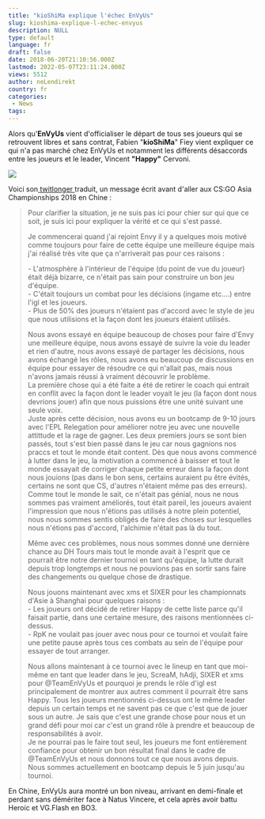 ```yaml
---
title: "kioShiMa explique l'échec EnVyUs"
slug: kioshima-explique-l-echec-envyus
description: NULL
type: default
language: fr
draft: false
date: 2018-06-20T21:10:56.000Z
lastmod: 2022-05-07T23:11:24.000Z
views: 5512
author: neLendirekt
country: fr
categories:
 - News
tags:
---
```

Alors qu'**EnVyUs** vient d'officialiser le départ de tous ses joueurs qui se retrouvent libres et sans contrat, Fabien "**kioShiMa**" Fiey vient expliquer ce qui n'a pas marché chez EnVyUs et notamment les différents désaccords entre les joueurs et le leader, Vincent **"Happy"** Cervoni.

![](https://flickshot-ue.s3.eu-west-2.amazonaws.com/flickshot/picture/5ad9ca860ea60/pic.jpg)

Voici son[ twitlonger ](https://twitter.com/kiocsgoo/status/1009540310463057920)traduit, un message écrit avant d'aller aux CS:GO Asia Championships 2018 en Chine :

> Pour clarifier la situation, je ne suis pas ici pour chier sur qui que ce soit, je suis ici pour expliquer la vérité et ce qui s'est passé.  
>  
> Je commencerai quand j'ai rejoint Envy il y a quelques mois motivé comme toujours pour faire de cette équipe une meilleure équipe mais j'ai réalisé très vite que ça n'arriverait pas pour ces raisons :
> 
> \- L'atmosphère à l'intérieur de l'équipe (du point de vue du joueur) était déjà bizarre, ce n'était pas sain pour construire un bon jeu d'équipe.  
> \- C'était toujours un combat pour les décisions (ingame etc....) entre l'igl et les joueurs.  
> \- Plus de 50% des joueurs n'étaient pas d'accord avec le style de jeu que nous utilisions et la façon dont les joueurs étaient utilisés.  
>  
> Nous avons essayé en équipe beaucoup de choses pour faire d'Envy une meilleure équipe, nous avons essayé de suivre la voie du leader et rien d'autre, nous avons essayé de partager les décisions, nous avons échangé les rôles, nous avons eu beaucoup de discussions en équipe pour essayer de résoudre ce qui n'allait pas, mais nous n'avons jamais réussi à vraiment découvrir le problème.  
> La première chose qui a été faite a été de retirer le coach qui entrait en conflit avec la façon dont le leader voyait le jeu (la façon dont nous devrions jouer) afin que nous puissions être une unité suivant une seule voix.  
> Juste après cette décision, nous avons eu un bootcamp de 9-10 jours avec l'EPL Relegation pour améliorer notre jeu avec une nouvelle attittude et la rage de gagner. Les deux premiers jours se sont bien passés, tout s'est bien passé dans le jeu car nous gagnions nos praccs et tout le monde était content. Dès que nous avons commencé à lutter dans le jeu, la motivation a commencé à baisser et tout le monde essayait de corriger chaque petite erreur dans la façon dont nous jouions (pas dans le bon sens, certains auraient pu être évités, certains ne sont que CS, d'autres n'étaient même pas des erreurs).  
> Comme tout le monde le sait, ce n'était pas génial, nous ne nous sommes pas vraiment améliorés, tout était pareil, les joueurs avaient l'impression que nous n'étions pas utilisés à notre plein potentiel, nous nous sommes sentis obligés de faire des choses sur lesquelles nous n'étions pas d'accord, l'alchimie n'était pas là du tout.  
>  
> Même avec ces problèmes, nous nous sommes donné une dernière chance au DH Tours mais tout le monde avait à l'esprit que ce pourrait être notre dernier tournoi en tant qu'équipe, la lutte durait depuis trop longtemps et nous ne pouvions pas en sortir sans faire des changements ou quelque chose de drastique.  
>  
> Nous jouons maintenant avec xms et SIXER pour les championnats d'Asie à Shanghai pour quelques raisons :  
> \- Les joueurs ont décidé de retirer Happy de cette liste parce qu'il faisait partie, dans une certaine mesure, des raisons mentionnées ci-dessus.  
> \- RpK ne voulait pas jouer avec nous pour ce tournoi et voulait faire une petite pause après tous ces combats au sein de l'équipe pour essayer de tout arranger.  
>  
> Nous allons maintenant à ce tournoi avec le lineup en tant que moi-même en tant que leader dans le jeu, ScreaM, hAdji, SIXER et xms pour @TeamEnVyUs et pourquoi je prends le rôle d'igl est principalement de montrer aux autres comment il pourrait être sans Happy. Tous les joueurs mentionnés ci-dessus ont le même leader depuis un certain temps et ne savent pas ce que c'est que de jouer sous un autre. Je sais que c'est une grande chose pour nous et un grand défi pour moi car c'est un grand rôle à prendre et beaucoup de responsabilités à avoir.  
> Je ne pourrai pas le faire tout seul, les joueurs me font entièrement confiance pour obtenir un bon résultat final dans le cadre de @TeamEnVyUs et nous donnons tout ce que nous avons depuis. Nous sommes actuellement en bootcamp depuis le 5 juin jusqu'au tournoi.

En Chine, EnVyUs aura montré un bon niveau, arrivant en demi-finale et perdant sans démériter face à Natus Vincere, et cela après avoir battu Heroic et VG.Flash en BO3.
